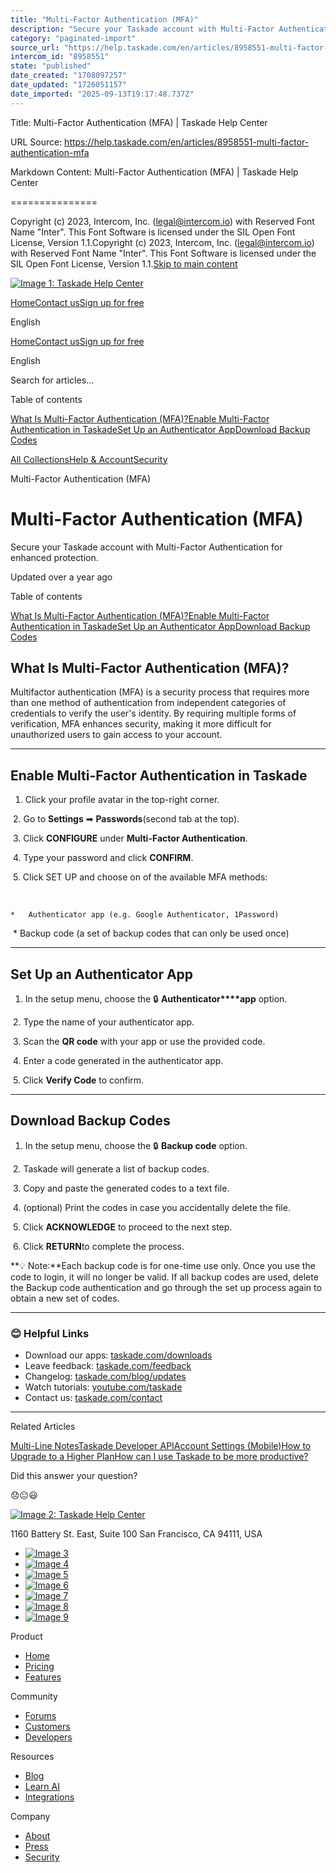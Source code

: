 ```yaml
---
title: "Multi-Factor Authentication (MFA)"
description: "Secure your Taskade account with Multi-Factor Authentication for enhanced protection."
category: "paginated-import"
source_url: "https://help.taskade.com/en/articles/8958551-multi-factor-authentication-mfa"
intercom_id: "8958551"
state: "published"
date_created: "1708097257"
date_updated: "1726051157"
date_imported: "2025-09-13T19:17:48.737Z"
---
```


Title: Multi-Factor Authentication (MFA) | Taskade Help Center

URL Source: https://help.taskade.com/en/articles/8958551-multi-factor-authentication-mfa

Markdown Content:
Multi-Factor Authentication (MFA) | Taskade Help Center

===============

Copyright (c) 2023, Intercom, Inc. (legal@intercom.io) with Reserved Font Name "Inter". This Font Software is licensed under the SIL Open Font License, Version 1.1.Copyright (c) 2023, Intercom, Inc. (legal@intercom.io) with Reserved Font Name "Inter". This Font Software is licensed under the SIL Open Font License, Version 1.1.[Skip to main content](https://help.taskade.com/en/articles/8958551-multi-factor-authentication-mfa#main-content)

[![Image 1: Taskade Help Center](https://downloads.intercomcdn.com/i/o/490280/d14603621e78c833c2d0e66f/2d1230f35f3009fff25b2989e93312a5.png)](https://help.taskade.com/en/)

[Home](https://www.taskade.com/)[Contact us](https://www.taskade.com/contact)[Sign up for free](https://www.taskade.com/signup)

English

[Home](https://www.taskade.com/)[Contact us](https://www.taskade.com/contact)[Sign up for free](https://www.taskade.com/signup)

English

Search for articles... 

Table of contents

[What Is Multi-Factor Authentication (MFA)?](https://help.taskade.com/en/articles/8958551-multi-factor-authentication-mfa#h_7cc98350a0)[Enable Multi-Factor Authentication in Taskade](https://help.taskade.com/en/articles/8958551-multi-factor-authentication-mfa#h_ae0160e352)[Set Up an Authenticator App](https://help.taskade.com/en/articles/8958551-multi-factor-authentication-mfa#h_0cdc8902b9)[Download Backup Codes](https://help.taskade.com/en/articles/8958551-multi-factor-authentication-mfa#h_9a3c94de37)

[All Collections](https://help.taskade.com/en/)[Help & Account](https://help.taskade.com/en/collections/8400891-help-account)[Security](https://help.taskade.com/en/collections/8400837-security)

Multi-Factor Authentication (MFA)

Multi-Factor Authentication (MFA)
=================================

Secure your Taskade account with Multi-Factor Authentication for enhanced protection.

Updated over a year ago

Table of contents

[What Is Multi-Factor Authentication (MFA)?](https://help.taskade.com/en/articles/8958551-multi-factor-authentication-mfa#h_7cc98350a0)[Enable Multi-Factor Authentication in Taskade](https://help.taskade.com/en/articles/8958551-multi-factor-authentication-mfa#h_ae0160e352)[Set Up an Authenticator App](https://help.taskade.com/en/articles/8958551-multi-factor-authentication-mfa#h_0cdc8902b9)[Download Backup Codes](https://help.taskade.com/en/articles/8958551-multi-factor-authentication-mfa#h_9a3c94de37)

**What Is Multi-Factor Authentication (MFA)?**
----------------------------------------------

Multifactor authentication (MFA) is a security process that requires more than one method of authentication from independent categories of credentials to verify the user's identity. By requiring multiple forms of verification, MFA enhances security, making it more difficult for unauthorized users to gain access to your account.

* * *

**Enable Multi-Factor Authentication in Taskade**
-------------------------------------------------

1.   Click your profile avatar in the top-right corner.

​ 
2.   Go to **Settings** ➡ **Passwords**(second tab at the top).

​ 
3.   Click **CONFIGURE** under **Multi-Factor Authentication**.

​ 
4.   Type your password and click **CONFIRM**.

​ 
5.   Click SET UP and choose on of the available MFA methods:

​ 

    *   Authenticator app (e.g. Google Authenticator, 1Password)

​ 
    *   Backup code (a set of backup codes that can only be used once) 

* * *

**Set Up an Authenticator App**
-------------------------------

1.   In the setup menu, choose the 🔒 **Authenticator****app** option.

​ 
2.   Type the name of your authenticator app.

​ 
3.   Scan the **QR code** with your app or use the provided code.

​ 
4.   Enter a code generated in the authenticator app.

​ 
5.   Click **Verify Code** to confirm. 

* * *

**Download Backup Codes**
-------------------------

1.   In the setup menu, choose the 🔒 **Backup code** option.

​ 
2.   Taskade will generate a list of backup codes.

​ 
3.   Copy and paste the generated codes to a text file.

​ 
4.   (optional) Print the codes in case you accidentally delete the file.

​ 
5.   Click **ACKNOWLEDGE** to proceed to the next step.

​ 
6.   Click **RETURN**to complete the process. 

**💡 Note:**Each backup code is for one-time use only. Once you use the code to login, it will no longer be valid. If all backup codes are used, delete the Backup code authentication and go through the set up process again to obtain a new set of codes.

* * *

### **😊 Helpful Links**

*   Download our apps: [taskade.com/downloads](https://taskade.com/downloads) 
*   Leave feedback: [taskade.com/feedback](https://taskade.com/feedback) 
*   Changelog: [taskade.com/blog/updates](https://taskade.com/blog/updates) 
*   Watch tutorials: [youtube.com/taskade](https://youtube.com/taskade) 
*   Contact us: [taskade.com/contact](https://taskade.com/contact) 

* * *

Related Articles

[Multi-Line Notes](https://help.taskade.com/en/articles/8958412-multi-line-notes)[Taskade Developer API](https://help.taskade.com/en/articles/8958531-taskade-developer-api)[Account Settings (Mobile)](https://help.taskade.com/en/articles/8958585-account-settings-mobile)[How to Upgrade to a Higher Plan](https://help.taskade.com/en/articles/8958623-how-to-upgrade-to-a-higher-plan)[How can I use Taskade to be more productive?](https://help.taskade.com/en/articles/8958648-how-can-i-use-taskade-to-be-more-productive)

Did this answer your question?

😞😐😃

[![Image 2: Taskade Help Center](https://downloads.intercomcdn.com/i/o/566097/5267af56373cca21ec2cea67/2d1230f35f3009fff25b2989e93312a5.png)](https://help.taskade.com/en/)

11‌60 Battery St. East, Suite 100 San‌ Francisco, CA 94111, USA

*   [![Image 3](https://intercom.help/taskade/assets/svg/icon:social-linkedin/ffffff)](https://www.linkedin.com/company/taskade/)
*   [![Image 4](https://intercom.help/taskade/assets/svg/icon:social-facebook/ffffff)](https://www.facebook.com/taskade)
*   [![Image 5](https://intercom.help/taskade/assets/svg/icon:social-github/ffffff)](https://github.com/taskade)
*   [![Image 6](https://intercom.help/taskade/assets/svg/icon:social-instagram/ffffff)](https://www.instagram.com/taskade)
*   [![Image 7](https://intercom.help/taskade/assets/svg/icon:social-youtube/ffffff)](https://www.youtube.com/taskade)
*   [![Image 8](https://intercom.help/taskade/assets/svg/icon:social-reddit/ffffff)](https://www.reddit.com/r/taskade)
*   [![Image 9](https://intercom.help/taskade/assets/svg/icon:social-twitter-x/ffffff)](https://www.twitter.com/taskade)

Product

*   [Home](https://www.taskade.com/)
*   [Pricing](https://www.taskade.com/pricing)
*   [Features](https://www.taskade.com/features)

Community

*   [Forums](https://www.taskade.com/community)
*   [Customers](https://taskade.com/reviews)
*   [Developers](https://developers.taskade.com/)

Resources

*   [Blog](https://www.taskade.com/blog/)
*   [Learn AI](https://www.taskade.com/learn)
*   [Integrations](https://www.taskade.com/integrations)

Company

*   [About](https://www.taskade.com/about)
*   [Press](https://www.taskade.com/press)
*   [Security](https://www.taskade.com/security)
